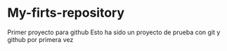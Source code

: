# My-firts-repository
Primer proyecto para github
Esto ha sido un proyecto de prueba con git y github por primera vez

